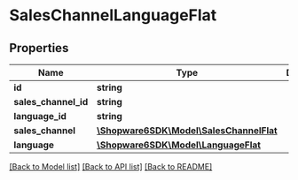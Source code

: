 # SalesChannelLanguageFlat

## Properties
Name | Type | Description | Notes
------------ | ------------- | ------------- | -------------
**id** | **string** |  | [optional] 
**sales_channel_id** | **string** |  | 
**language_id** | **string** |  | 
**sales_channel** | [**\Shopware6SDK\Model\SalesChannelFlat**](SalesChannelFlat.md) |  | [optional] 
**language** | [**\Shopware6SDK\Model\LanguageFlat**](LanguageFlat.md) |  | [optional] 

[[Back to Model list]](../../README.md#documentation-for-models) [[Back to API list]](../../README.md#documentation-for-api-endpoints) [[Back to README]](../../README.md)

